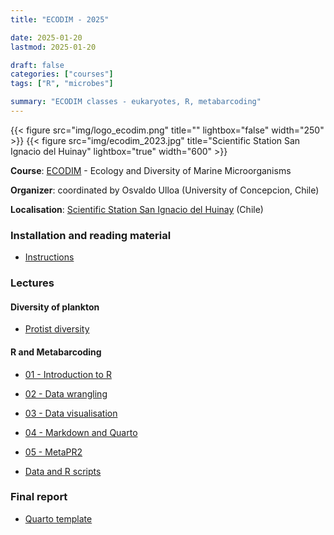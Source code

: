 ```yaml
---
title: "ECODIM - 2025"

date: 2025-01-20
lastmod: 2025-01-20

draft: false
categories: ["courses"]
tags: ["R", "microbes"]

summary: "ECODIM classes - eukaryotes, R, metabarcoding"
---
```


{{< figure src="img/logo_ecodim.png" title="" lightbox="false" width="250" >}} 
{{< figure src="img/ecodim_2023.jpg" title="Scientific Station San Ignacio del Huinay" lightbox="true" width="600" >}}

__Course__: [ECODIM](https://ecodim.imo-chile.cl) - Ecology and Diversity of Marine Microorganisms

__Organizer__: coordinated by Osvaldo Ulloa (University of Concepcion, Chile)

__Localisation__: [Scientific Station San Ignacio del Huinay](https://www.enel.cl/en/sustainability/our-commitment/commitments-in-partnerships/san-ignacio-del-huinay-foundation.html) (Chile)

### Installation and reading material
* [Instructions](https://daniel-vaulot.fr/html/course-ecodim-2025/00-R-syllabus.html)

### Lectures

#### Diversity of plankton
* [Protist diversity](https://daniel-vaulot.fr/html/course-ecodim-2025/protist-diversity.html) 
  
#### R and Metabarcoding
* [01 - Introduction to R](https://daniel-vaulot.fr/html/course-ecodim-2025/01-R-intro.html) 
* [02 - Data wrangling](https://daniel-vaulot.fr/html/course-ecodim-2025/02-R-data-wrangling.html)
* [03 - Data visualisation](https://daniel-vaulot.fr/html/course-ecodim-2025/03-R-data-visualization.html)
* [04 - Markdown and Quarto](https://daniel-vaulot.fr/html/course-ecodim-2025/04-R-markdown.html)
* [05 - MetaPR2](https://daniel-vaulot.fr/html/course-ecodim-2025/05-MetaPR2.html)

* [Data and R scripts](https://daniel-vaulot.fr/html/course-ecodim-2025/data.zip)
  
### Final report
* [Quarto template](https://daniel-vaulot.fr/html/course-ecodim-2025/report_ecodim.zip)